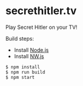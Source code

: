 # secrethitler.tv

Play Secret Hitler on your TV!

Build steps:

- Install [Node.js](https://nodejs.org/en/)
- Install [NW.js](https://nwjs.io/)

```
$ npm install
$ npm run build
$ npm start
```

